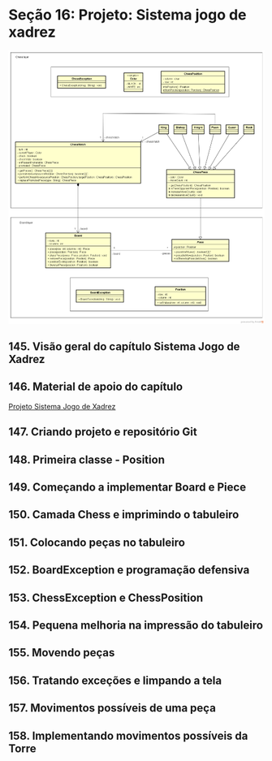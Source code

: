 # Seção 16: Projeto: Sistema jogo de xadrez

![Chess System design](chess-system-design.png "Chess System design")

## 145. Visão geral do capítulo Sistema Jogo de Xadrez

## 146. Material de apoio do capítulo

[Projeto Sistema Jogo de Xadrez](https://github.com/Alexandresl/Curso-java-1/blob/master/PDFs/Aula%20143%20-%20Projeto%20Sistema%20de%20Xadrez.pdf)

## 147. Criando projeto e repositório Git

## 148. Primeira classe - Position

## 149. Começando a implementar Board e Piece

## 150. Camada Chess e imprimindo o tabuleiro

## 151. Colocando peças no tabuleiro

## 152. BoardException e programação defensiva

## 153. ChessException e ChessPosition

## 154. Pequena melhoria na impressão do tabuleiro

## 155. Movendo peças

## 156. Tratando exceções e limpando a tela

## 157. Movimentos possíveis de uma peça 

## 158. Implementando movimentos possíveis da Torre

